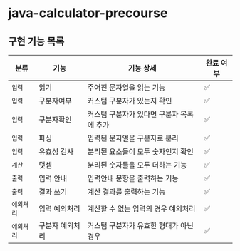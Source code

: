 # java-calculator-precourse

## 구현 기능 목록
| 분류     | 기능       | 기능 상세                  | 완료 여부                |
|--------|----------|------------------------|----------------------|
| `입력`   | 읽기       | 주어진 문자열을 읽는 기능         | :white_check_mark: |
| `입력`   | 구분자여부    | 커스텀 구분자가 있는지 확인        | :white_check_mark: |
| `입력`   | 구분자확인    | 커스텀 구분자가 있다면 구분자 목록에 추가 | :white_check_mark: |
| `입력`   | 파싱       | 입력된 문자열을 구분자로 분리       | :white_check_mark: |
| `입력`   | 유효성 검사   | 분리된 요소들이 모두 숫자인지 확인    | :white_check_mark: |
| `계산`   | 덧셈       | 분리된 숫자들을 모두 더하는 기능     | :white_check_mark: |
| `출력`   | 입력 안내    | 입력안내 문항을 출력하는 기능       | :white_check_mark: |
| `출력`   | 결과 쓰기    | 계산 결과를 출력하는 기능         | :white_check_mark: |
| `예외처리` | 입력 예외처리  | 계산할 수 없는 입력의 경우 예외처리   | :white_check_mark: |
| `예외처리` | 구분자 예외처리 | 커스텀 구분자가 유효한 형태가 아닌 경우 | :white_check_mark: |